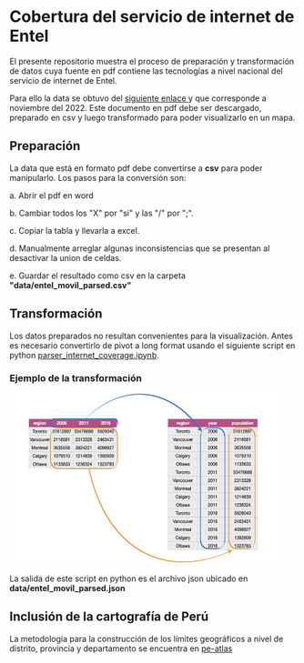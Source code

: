 # Cobertura del servicio de internet de Entel

El presente repositorio muestra el proceso de preparación y transformación de datos cuya fuente en pdf contiene las tecnologías a nivel nacional del servicio de internet de Entel.  

Para ello la data se obtuvo del [siguiente enlace ](https://www.entel.pe/wp-content/uploads/2022/11/listado-ccpp-con-cobertura-movil-3Q2022.pdf) y que corresponde a noviembre del 2022. Este documento en pdf debe ser descargado, preparado en csv y luego transformado para poder visualizarlo en un mapa.

## Preparación
La data que está en formato pdf debe convertirse a **csv** para poder manipularlo. Los pasos para la conversión son:

a. Abrir el pdf en word

b. Cambiar todos los "X" por "si" y las "/" por ";".

c. Copiar la tabla y llevarla a excel.

d. Manualmente arreglar algunas inconsistencias que se presentan al desactivar la union de celdas. 

e. Guardar el resultado como csv en la carpeta **"data/entel_movil_parsed.csv"**

## Transformación
Los datos preparados no resultan convenientes para la visualización. Antes es necesario convertirlo de pivot a long format usando el siguiente script en python [parser_internet_coverage.ipynb](https://github.com/ccalobeto/cobertura_internet/blob/master/parser_internet_coverage.ipynb). 

### Ejemplo de la transformación
<img src="images/pivot_to_longer_format.jpeg" width="480" height="300">

La salida de este script en python es el archivo json ubicado en **data/entel_movil_parsed.json**

## Inclusión de la cartografía de Perú
La metodología para la construcción de los límites geográficos a nivel de distrito, provincia y departamento se encuentra en [pe-atlas](https://github.com/ccalobeto/pe-atlas)
